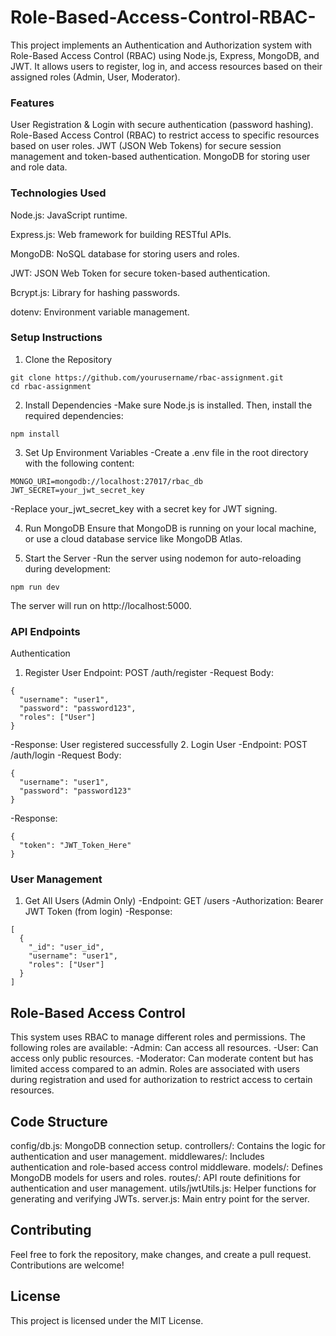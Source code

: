 # Role-Based-Access-Control-RBAC-
This project implements an Authentication and Authorization system with Role-Based Access Control (RBAC) using Node.js, Express, MongoDB, and JWT. It allows users to register, log in, and access resources based on their assigned roles (Admin, User, Moderator).
### Features
User Registration & Login with secure authentication (password hashing).
Role-Based Access Control (RBAC) to restrict access to specific resources based on user roles.
JWT (JSON Web Tokens) for secure session management and token-based authentication.
MongoDB for storing user and role data.
### Technologies Used
Node.js: JavaScript runtime.

Express.js: Web framework for building RESTful APIs.

MongoDB: NoSQL database for storing users and roles.

JWT: JSON Web Token for secure token-based authentication.

Bcrypt.js: Library for hashing passwords.

dotenv: Environment variable management.

### Setup Instructions
1. Clone the Repository
````
git clone https://github.com/yourusername/rbac-assignment.git
cd rbac-assignment
````
2. Install Dependencies
-Make sure Node.js is installed. Then, install the required dependencies:
````
npm install
````
3. Set Up Environment Variables
-Create a .env file in the root directory with the following content:
````
MONGO_URI=mongodb://localhost:27017/rbac_db
JWT_SECRET=your_jwt_secret_key
````
-Replace your_jwt_secret_key with a secret key for JWT signing.

4. Run MongoDB
Ensure that MongoDB is running on your local machine, or use a cloud database service like MongoDB Atlas.

6. Start the Server
-Run the server using nodemon for auto-reloading during development:

````
npm run dev
````
The server will run on http://localhost:5000.
### API Endpoints
Authentication
1. Register User
Endpoint: POST /auth/register
-Request Body:
````
{
  "username": "user1",
  "password": "password123",
  "roles": ["User"]
}
````
-Response: User registered successfully
2. Login User
-Endpoint: POST /auth/login
-Request Body:
````
{
  "username": "user1",
  "password": "password123"
}
````
-Response:
````
{
  "token": "JWT_Token_Here"
}
````
### User Management
1. Get All Users (Admin Only)
-Endpoint: GET /users
-Authorization: Bearer JWT Token (from login)
-Response:
````
[
  {
    "_id": "user_id",
    "username": "user1",
    "roles": ["User"]
  }
]
````
## Role-Based Access Control
This system uses RBAC to manage different roles and permissions. The following roles are available:
-Admin: Can access all resources.
-User: Can access only public resources.
-Moderator: Can moderate content but has limited access compared to an admin.
Roles are associated with users during registration and used for authorization to restrict access to certain resources.
## Code Structure
config/db.js: MongoDB connection setup.
controllers/: Contains the logic for authentication and user management.
middlewares/: Includes authentication and role-based access control middleware.
models/: Defines MongoDB models for users and roles.
routes/: API route definitions for authentication and user management.
utils/jwtUtils.js: Helper functions for generating and verifying JWTs.
server.js: Main entry point for the server.
## Contributing
Feel free to fork the repository, make changes, and create a pull request. Contributions are welcome!
## License
This project is licensed under the MIT License.
